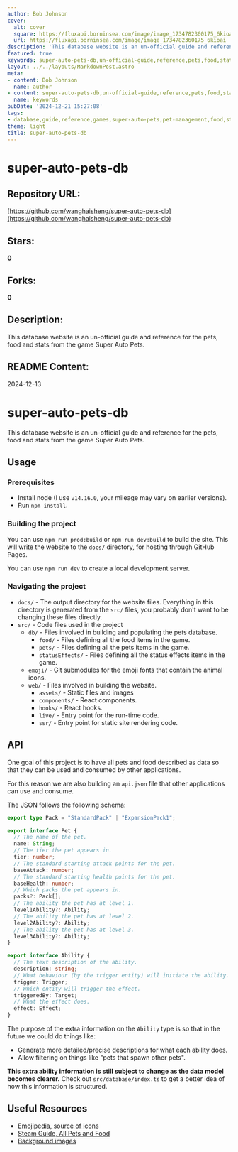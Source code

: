 ```yaml
---
author: Bob Johnson
cover:
  alt: cover
  square: https://fluxapi.borninsea.com/image/image_1734782360175_6kioai
  url: https://fluxapi.borninsea.com/image/image_1734782360175_6kioai
description: 'This database website is an un-official guide and reference for the pets, food and stats from the game Super Auto Pets.'
featured: true
keywords: super-auto-pets-db,un-official-guide,reference,pets,food,stats,game,Super+Auto+Pets,usage,prerequisites,node,npm,build,site,docs,development-server,navigating-project,docs,src,db,food,pets,statusEffects,emoji,web,assets,components,hooks,live,ssr,API,Pack,Pet,tier,baseAttack,baseHealth,Packs,level1Ability,level2Ability,level3Ability,Ability,description,trigger,triggeredBy,effect,Super+Auto+Pets+db
layout: ../../layouts/MarkdownPost.astro
meta:
- content: Bob Johnson
  name: author
- content: super-auto-pets-db,un-official-guide,reference,pets,food,stats,game,Super+Auto+Pets,usage,prerequisites,node,npm,build,site,docs,development-server,navigating-project,docs,src,db,food,pets,statusEffects,emoji,web,assets,components,hooks,live,ssr,API,Pack,Pet,tier,baseAttack,baseHealth,Packs,level1Ability,level2Ability,level3Ability,Ability,description,trigger,triggeredBy,effect,Super+Auto+Pets+db
  name: keywords
pubDate: '2024-12-21 15:27:08'
tags:
- database,guide,reference,games,super-auto-pets,pet-management,food,stats,api,web-development,npm,github-pages,react
theme: light
title: super-auto-pets-db
---
```


# super-auto-pets-db

## Repository URL: 
[https://github.com/wanghaisheng/super-auto-pets-db](https://github.com/wanghaisheng/super-auto-pets-db)

## Stars: 
**0**

## Forks: 
**0**

## Description: 
This database website is an un-official guide and reference for the pets, food and stats from the game Super Auto Pets.

## README Content: 
2024-12-13

# super-auto-pets-db

This database website is an un-official guide and reference for the pets, food and stats from the game Super Auto Pets.

## Usage

### Prerequisites

- Install node (I use `v14.16.0`, your mileage may vary on earlier versions).
- Run `npm install`.

### Building the project

You can use `npm run prod:build` or `npm run dev:build` to build the site. This will write the website to the `docs/` directory, for hosting through GitHub Pages.

You can use `npm run dev` to create a local development server.

### Navigating the project

- `docs/` - The output directory for the website files. Everything in this directory is generated from the `src/` files, you probably don't want to be changing these files directly.
- `src/` - Code files used in the project
  - `db/` - Files involved in building and populating the pets database.
    - `food/` - Files defining all the food items in the game.
    - `pets/` - Files defining all the pets items in the game.
    - `statusEffects/` - Files defining all the status effects items in the game.
  - `emoji/` - Git submodules for the emoji fonts that contain the animal icons.
  - `web/` - Files involved in building the website.
    - `assets/` - Static files and images
    - `components/` - React components.
    - `hooks/` - React hooks.
    - `live/` - Entry point for the run-time code.
    - `ssr/` - Entry point for static site rendering code.

## API

One goal of this project is to have all pets and food described as data so that they can be used and consumed by other applications.

For this reason we are also building an `api.json` file that other applications can use and consume.

The JSON follows the following schema:

```typescript
export type Pack = "StandardPack" | "ExpansionPack1";

export interface Pet {
  // The name of the pet.
  name: String;
  // The tier the pet appears in.
  tier: number;
  // The standard starting attack points for the pet.
  baseAttack: number;
  // The standard starting health points for the pet.
  baseHealth: number;
  // Which packs the pet appears in.
  packs?: Pack[];
  // The ability the pet has at level 1.
  level1Ability?: Ability;
  // The ability the pet has at level 2.
  level2Ability?: Ability;
  // The ability the pet has at level 3.
  level3Ability?: Ability;
}

export interface Ability {
  // The text description of the ability.
  description: string;
  // What behaviour (by the trigger entity) will initiate the ability.
  trigger: Trigger;
  // Which entity will trigger the effect.
  triggeredBy: Target;
  // What the effect does.
  effect: Effect;
}
```

The purpose of the extra information on the `Ability` type is so that in the future we could do things like:

- Generate more detailed/precise descriptions for what each ability does.
- Allow filtering on things like "pets that spawn other pets".

**This extra ability information is still subject to change as the data model becomes clearer.** Check out `src/database/index.ts` to get a better idea of how this information is structured.

## Useful Resources

- [Emojipedia, source of icons](https://emojipedia.org/)
- [Steam Guide, All Pets and Food](https://steamcommunity.com/sharedfiles/filedetails/?id=2628954046)
- [Background images](https://opengameart.org/content/backgrounds-3)

